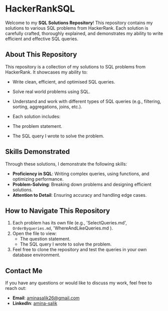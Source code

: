 # HackerRankSQL

Welcome to my **SQL Solutions Repository**! This repository contains my solutions to various SQL problems from HackerRank. Each solution is carefully crafted, thoroughly explained, and demonstrates my ability to write efficient and effective SQL queries.

## About This Repository

This repository is a collection of my solutions to SQL problems from HackerRank. It showcases my ability to:
- Write clean, efficient, and optimised SQL queries.
- Solve real world problems using SQL.
- Understand and work with different types of SQL queries (e.g., filtering, sorting, aggregations, joins, etc.).

- Each solution includes:
- The problem statement.
- The SQL query I wrote to solve the problem.

## Skills Demonstrated

Through these solutions, I demonstrate the following skills:
- **Proficiency in SQL**: Writing complex queries, using functions, and optimizing performance.
- **Problem-Solving**: Breaking down problems and designing efficient solutions.
- **Attention to Detail**: Ensuring accuracy and handling edge cases.

 ## How to Navigate This Repository

1. Each problem has its own file (e.g., 'SelectQueries.md', `OrderByqueries.md`, 'WhereAndLikeQueries.md ).
2. Open the file to view:
   - The question statement.
   - The SQL query I wrote to solve the problem.
3. Feel free to clone the repository and test the queries in your own database environment.

## Contact Me

If you have any questions or would like to discuss my work, feel free to reach out:
- **Email**: [aminasalik26@gmail.com](mailto:amiansalik26@gmaile.com)
- **LinkedIn**: [amina-salik](https://www.linkedin.com/in/amina-salik)
